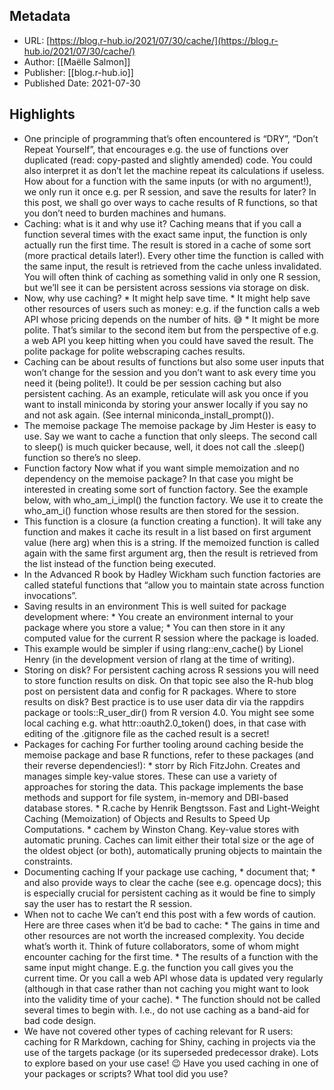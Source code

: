 ## Metadata
* URL: [https://blog.r-hub.io/2021/07/30/cache/](https://blog.r-hub.io/2021/07/30/cache/)
* Author: [[Maëlle Salmon]]
* Publisher: [[blog.r-hub.io]]
* Published Date: 2021-07-30

## Highlights
* One principle of programming that’s often encountered is “DRY”, “Don’t Repeat Yourself”, that encourages e.g. the use of functions over duplicated (read: copy-pasted and slightly amended) code. You could also interpret it as don’t let the machine repeat its calculations if useless. How about for a function with the same inputs (or with no argument!), we only run it once e.g. per R session, and save the results for later? In this post, we shall go over ways to cache results of R functions, so that you don’t need to burden machines and humans.
* Caching: what is it and why use it? Caching means that if you call a function several times with the exact same input, the function is only actually run the first time. The result is stored in a cache of some sort (more practical details later!). Every other time the function is called with the same input, the result is retrieved from the cache unless invalidated. You will often think of caching as something valid in only one R session, but we’ll see it can be persistent across sessions via storage on disk.
* Now, why use caching? * It might help save time. * It might help save other resources of users such as money: e.g. if the function calls a web API whose pricing depends on the number of hits. 😅 * It might be more polite. That’s similar to the second item but from the perspective of e.g. a web API you keep hitting when you could have saved the result. The polite package for polite webscraping caches results.
* Caching can be about results of functions but also some user inputs that won’t change for the session and you don’t want to ask every time you need it (being polite!). It could be per session caching but also persistent caching. As an example, reticulate will ask you once if you want to install miniconda by storing your answer locally if you say no and not ask again. (See internal miniconda_install_prompt()).
* The memoise package The memoise package by Jim Hester is easy to use. Say we want to cache a function that only sleeps. The second call to sleep() is much quicker because, well, it does not call the .sleep() function so there’s no sleep.
* Function factory Now what if you want simple memoization and no dependency on the memoise package? In that case you might be interested in creating some sort of function factory. See the example below, with who_am_i_impl() the function factory. We use it to create the who_am_i() function whose results are then stored for the session.
* This function is a closure (a function creating a function). It will take any function and makes it cache its result in a list based on first argument value (here arg) when this is a string. If the memoized function is called again with the same first argument arg, then the result is retrieved from the list instead of the function being executed.
* In the Advanced R book by Hadley Wickham such function factories are called stateful functions that “allow you to maintain state across function invocations”.
* Saving results in an environment This is well suited for package development where: * You create an environment internal to your package where you store a value; * You can then store in it any computed value for the current R session where the package is loaded.
* This example would be simpler if using rlang::env_cache() by Lionel Henry (in the development version of rlang at the time of writing).
* Storing on disk? For persistent caching across R sessions you will need to store function results on disk. On that topic see also the R-hub blog post on persistent data and config for R packages. Where to store results on disk? Best practice is to use user data dir via the rappdirs package or tools::R_user_dir() from R version 4.0. You might see some local caching e.g. what httr::oauth2.0_token() does, in that case with editing of the .gitignore file as the cached result is a secret!
* Packages for caching For further tooling around caching beside the memoise package and base R functions, refer to these packages (and their reverse dependencies!): * storr by Rich FitzJohn. Creates and manages simple key-value stores. These can use a variety of approaches for storing the data. This package implements the base methods and support for file system, in-memory and DBI-based database stores. * R.cache by Henrik Bengtsson. Fast and Light-Weight Caching (Memoization) of Objects and Results to Speed Up Computations. * cachem by Winston Chang. Key-value stores with automatic pruning. Caches can limit either their total size or the age of the oldest object (or both), automatically pruning objects to maintain the constraints.
* Documenting caching If your package use caching, * document that; * and also provide ways to clear the cache (see e.g. opencage docs); this is especially crucial for persistent caching as it would be fine to simply say the user has to restart the R session.
* When not to cache We can’t end this post with a few words of caution. Here are three cases when it’d be bad to cache: * The gains in time and other resources are not worth the increased complexity. You decide what’s worth it. Think of future collaborators, some of whom might encounter caching for the first time. * The results of a function with the same input might change. E.g. the function you call gives you the current time. Or you call a web API whose data is updated very regularly (although in that case rather than not caching you might want to look into the validity time of your cache). * The function should not be called several times to begin with. I.e., do not use caching as a band-aid for bad code design.
* We have not covered other types of caching relevant for R users: caching for R Markdown, caching for Shiny, caching in projects via the use of the targets package (or its superseded predecessor drake). Lots to explore based on your use case! 😉 Have you used caching in one of your packages or scripts? What tool did you use?